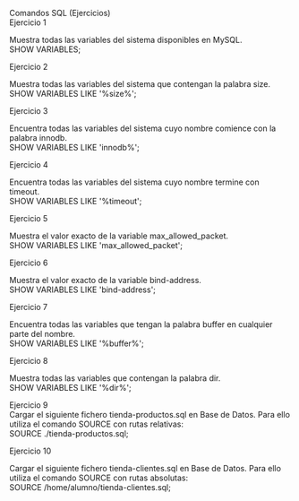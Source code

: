 Comandos SQL (Ejercicios)  
Ejercicio 1

Muestra todas las variables del sistema disponibles en MySQL.  
SHOW VARIABLES;

Ejercicio 2

Muestra todas las variables del sistema que contengan la palabra size.  
SHOW VARIABLES LIKE '%size%';

Ejercicio 3

Encuentra todas las variables del sistema cuyo nombre comience con la palabra innodb.  
SHOW VARIABLES LIKE 'innodb%';

Ejercicio 4

Encuentra todas las variables del sistema cuyo nombre termine con timeout.  
SHOW VARIABLES LIKE '%timeout';

Ejercicio 5

Muestra el valor exacto de la variable max\_allowed\_packet.  
SHOW VARIABLES LIKE 'max\_allowed\_packet';

Ejercicio 6

Muestra el valor exacto de la variable bind-address.  
SHOW VARIABLES LIKE 'bind-address';

Ejercicio 7

Encuentra todas las variables que tengan la palabra buffer en cualquier parte del nombre.  
SHOW VARIABLES LIKE '%buffer%';

Ejercicio 8

Muestra todas las variables que contengan la palabra dir.  
SHOW VARIABLES LIKE '%dir%';

Ejercicio 9  
Cargar el siguiente fichero tienda-productos.sql en Base de Datos. Para ello utiliza el comando SOURCE con rutas relativas:  
SOURCE ./tienda-productos.sql;

Ejercicio 10

Cargar el siguiente fichero tienda-clientes.sql en Base de Datos. Para ello utiliza el comando SOURCE con rutas absolutas:  
SOURCE /home/alumno/tienda-clientes.sql;

